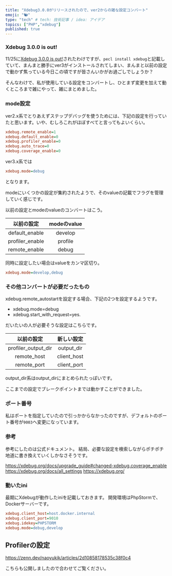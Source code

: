 ```yaml
---
title: "Xdebug3.0.0がリリースされたので、ver2からの雑な設定コンバート"
emoji: "🐿"
type: "tech" # tech: 技術記事 / idea: アイデア
topics: ["PHP","xdebug"]
published: true
---
```

### Xdebug 3.0.0 is out!
11/25に[Xdebug 3.0.0 is out!](https://xdebug.org/announcements/2020-11-25)されたわけですが、`pecl install xdebug`と記載していて、まんまと勝手にver3がインストールされてしまい、まんまと以前の設定で動かず焦っている今日この頃ですが皆さんいかがお過ごしでしょうか？

そんなわけで、私が使用している設定をコンバートし、ひとまず変更を加えて動くところまで雑にやって、雑にまとめました。

### mode設定
ver2.x系でとりあえずステップデバッグを使うためには、下記の設定を行っていたと思います。いや、むしろこれがほぼすべてと言ってもよいくらい。


```ini
xdebug.remote_enable=1
xdebug.default_enable=0
xdebug.profiler_enable=0
xdebug.auto_trace=0
xdebug.coverage_enable=0
```

ver3.x系では

```ini
xdebug.mode=debug
```

となります。

modeにいくつかの設定が集約されたようで、そのvalueの記載でフラグを管理していく感じです。

以前の設定とmodeのvalueのコンバートはこう。

|以前の設定|modeのvalue|
|:---:|:---:|
|default_enable|develop|
|profiler_enable|profile|
|remote_enable|debug|

同時に設定したい場合はvalueをカンマ区切り。

```ini
xdebug.mode=develop,debug
```

### その他コンバートが必要だったもの
xdebug.remote_autostartを設定する場合、下記の2つを設定するようです。

- xdebug.mode=debug
- xdebug.start_with_request=yes.

だいたいの人が必要そうな設定はこちらです。

|以前の設定|新しい設定|
|:---:|:---:|
|profiler_output_dir|output_dir|
|remote_host|client_host|
|remote_port|client_port|

output_dir系はoutput_dirにまとめられたっぽいです。

ここまでの設定でブレークポイントまでは動かすことができました。

### ポート番号
私はポートを指定していたので引っかからなかったのですが、デフォルトのポート番号が`9003`へ変更になっています。

### 参考
参考にしたのは公式ドキュメント。
結局、必要な設定を検索しながらポチポチ地道に書き換えていくしかなさそうです。

https://xdebug.org/docs/upgrade_guide#changed-xdebug.coverage_enable
https://xdebug.org/docs/all_settings
https://xdebug.org/

### 動いたini
最期にXdebugが動作したiniを記載しておきます。
開発環境はPhpStormで、Dockerサーバーです。

```ini
xdebug.client_host=host.docker.internal 
xdebug.client_port=9010 
xdebug.idekey=PHPSTORM 
xdebug.mode=debug,develop 
```

## Profilerの設定
https://zenn.dev/naoyukik/articles/2d10858178535c38f0c4

こちらも公開しましたので合わせてご覧ください。
